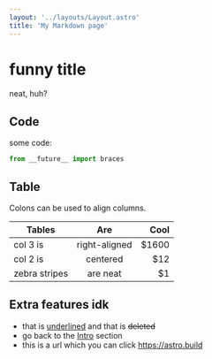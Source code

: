 ```yaml
---
layout: '../layouts/Layout.astro'
title: 'My Markdown page'
---
```


# funny title
neat, huh?


## Code
some code:
```python
from __future__ import braces
```

## Table
Colons can be used to align columns.

| Tables        | Are           | Cool  |
| ------------- |:-------------:| -----:|
| col 3 is      | right-aligned | $1600 |
| col 2 is      | centered      |   $12 |
| zebra stripes | are neat      |    $1 |

## Extra features idk
* that is <u>underlined</u> and that is <del>deleted</del>
* go back to the [Intro](#funny-title) section
* this is a url which you can click https://astro.build